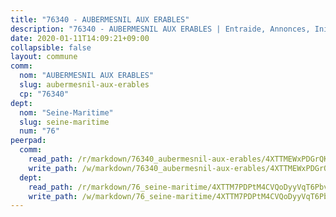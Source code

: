 ```yaml
---
title: "76340 - AUBERMESNIL AUX ERABLES"
description: "76340 - AUBERMESNIL AUX ERABLES | Entraide, Annonces, Initiatives"
date: 2020-01-11T14:09:21+09:00
collapsible: false
layout: commune
comm:
  nom: "AUBERMESNIL AUX ERABLES"
  slug: aubermesnil-aux-erables
  cp: "76340"
dept:
  nom: "Seine-Maritime"
  slug: seine-maritime
  num: "76"
peerpad:
  comm:
    read_path: /r/markdown/76340_aubermesnil-aux-erables/4XTTMEWxPDGrQK3UgAW5rDdPvCAohiX5jGBBnELTmugtXn3ET
    write_path: /w/markdown/76340_aubermesnil-aux-erables/4XTTMEWxPDGrQK3UgAW5rDdPvCAohiX5jGBBnELTmugtXn3ET-K3TgU6ZXxswz8y7ZNMh7o6m2SN6Jtby2QAGzTiizVuuePR4Wo2meU99xuQEG8JJZgqgTuF47t6gGjgA2bSxwD3XxKufT1xjfXf33q9KJTgRceeMjyWMDRkYsCRQDq5KB3hHHxMij
  dept:
    read_path: /r/markdown/76_seine-maritime/4XTTM7PDPtM4CVQoDyyVqT6Pbvj1SVtndpXJdTDsc7xwdMTdt
    write_path: /w/markdown/76_seine-maritime/4XTTM7PDPtM4CVQoDyyVqT6Pbvj1SVtndpXJdTDsc7xwdMTdt-K3TgUmo7Qwp8ZQz8qKFjC8WCY27ypEpX2c8BXeSV9rrPY1zRZn2SrYwkBXF8VnHkcepiXsccFfKHYuT2JNgSMXxLRaUGRu6o5B3BB15nZxEho97cTz3yC4eRTX4hZM1hcyAZrn8r
---
```


